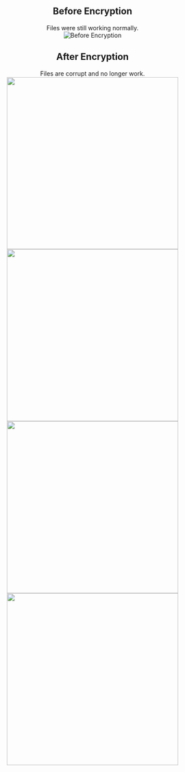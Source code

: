 <div align="center">
  
Before Encryption
---

Files were still working normally.<br>
![Before Encryption](https://user-images.githubusercontent.com/72343262/120769591-7f0f6f80-c547-11eb-91a9-edbbc3e0b5b8.png)

After Encryption
---
  
Files are corrupt and no longer work.<br>
<img src="https://user-images.githubusercontent.com/72343262/120770035-ec230500-c547-11eb-829a-1c5adf597418.png" width=400></img>
<img src="https://user-images.githubusercontent.com/72343262/120771588-8f284e80-c549-11eb-848b-9c25a51a2dec.png" width=400></img>
<img src="https://user-images.githubusercontent.com/72343262/120771718-b97a0c00-c549-11eb-85ba-2d7f0ea68e53.png" width=400></img>
<img src="https://user-images.githubusercontent.com/72343262/120770570-7703ff80-c548-11eb-9645-2bf3268b81da.png" width=400></img>
</div>

